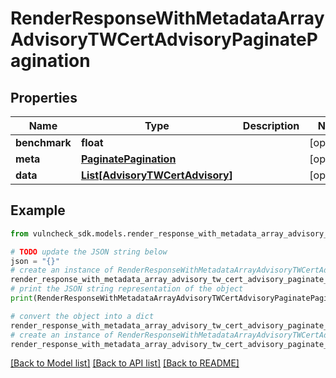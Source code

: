 # RenderResponseWithMetadataArrayAdvisoryTWCertAdvisoryPaginatePagination


## Properties

Name | Type | Description | Notes
------------ | ------------- | ------------- | -------------
**benchmark** | **float** |  | [optional] 
**meta** | [**PaginatePagination**](PaginatePagination.md) |  | [optional] 
**data** | [**List[AdvisoryTWCertAdvisory]**](AdvisoryTWCertAdvisory.md) |  | [optional] 

## Example

```python
from vulncheck_sdk.models.render_response_with_metadata_array_advisory_tw_cert_advisory_paginate_pagination import RenderResponseWithMetadataArrayAdvisoryTWCertAdvisoryPaginatePagination

# TODO update the JSON string below
json = "{}"
# create an instance of RenderResponseWithMetadataArrayAdvisoryTWCertAdvisoryPaginatePagination from a JSON string
render_response_with_metadata_array_advisory_tw_cert_advisory_paginate_pagination_instance = RenderResponseWithMetadataArrayAdvisoryTWCertAdvisoryPaginatePagination.from_json(json)
# print the JSON string representation of the object
print(RenderResponseWithMetadataArrayAdvisoryTWCertAdvisoryPaginatePagination.to_json())

# convert the object into a dict
render_response_with_metadata_array_advisory_tw_cert_advisory_paginate_pagination_dict = render_response_with_metadata_array_advisory_tw_cert_advisory_paginate_pagination_instance.to_dict()
# create an instance of RenderResponseWithMetadataArrayAdvisoryTWCertAdvisoryPaginatePagination from a dict
render_response_with_metadata_array_advisory_tw_cert_advisory_paginate_pagination_from_dict = RenderResponseWithMetadataArrayAdvisoryTWCertAdvisoryPaginatePagination.from_dict(render_response_with_metadata_array_advisory_tw_cert_advisory_paginate_pagination_dict)
```
[[Back to Model list]](../README.md#documentation-for-models) [[Back to API list]](../README.md#documentation-for-api-endpoints) [[Back to README]](../README.md)


